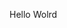 Hello Wolrd







































































































































































































































































































































































































































































































































































































































































































































































































































































































































































































































































































































































































































































































































































































































































































































































































































































































